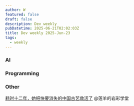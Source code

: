 ```yaml
---
author: W
featured: false
draft: false
description: Dev weekly
pubDatetime: 2025-06-21T02:02:03Z
title: Dev weekly 2025-Jun-23
tags:
  - weekly
---
```


### AI

[]()

[]()

[]()

[]()

[]()

[]()

[]()

[]()

[]()

[]()

[]()

[]()

### Programming

[]()

[]()

[]()

[]()

[]()

[]()

[]()

[]()

[]()

[]()

[]()

[]()

[]()

[]()

[]()

[]()

[]()

[]()

### Other

[]()

[]()

[耗时十二年，她把快要消失的中国古艺救活了](https://mp.weixin.qq.com/s/EpksZS3yZqEH3cUvqv52Ug) @莲羊的岩彩学堂

[]()

[]()

[]()

[]()

[]()

[]()

[]()

[]()

[]()

[]()

[]()

[]()

[]()

[]()

[]()

[]()

[]()

[]()

[]()

[]()

[]()

[]()

[]()

[]()

[]()

[]()

[]()
